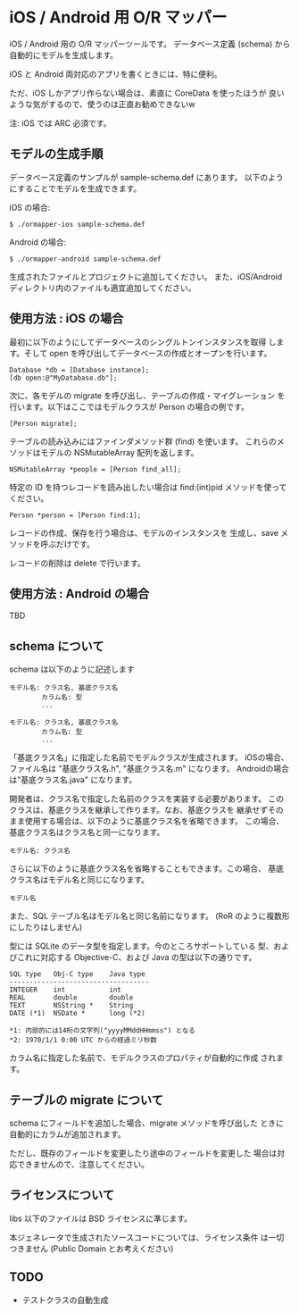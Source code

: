 iOS / Android 用 O/R マッパー
=============================

iOS / Android 用の O/R マッパーツールです。
データベース定義 (schema) から自動的にモデルを生成します。

iOS と Android 両対応のアプリを書くときには、特に便利。

ただ、iOS しかアプリ作らない場合は、素直に CoreData を使ったほうが
良いような気がするので、使うのは正直お勧めできないw

注: iOS では ARC 必須です。

モデルの生成手順
----------------

データベース定義のサンプルが sample-schema.def にあります。
以下のようにすることでモデルを生成できます。

iOS の場合:

    $ ./ormapper-ios sample-schema.def

Android の場合:

    $ ./ormapper-android sample-schema.def

生成されたファイルとプロジェクトに追加してください。
また、iOS/Android ディレクトリ内のファイルも適宜追加してください。


使用方法 : iOS の場合
---------------------

最初に以下のようにしてデータベースのシングルトンインスタンスを取得
します。そして open を呼び出してデータベースの作成とオープンを行います。

    Database *db = [Database instance];
    [db open:@"MyDatabase.db"];

次に、各モデルの migrate を呼び出し、テーブルの作成・マイグレーション
を行います。以下はここではモデルクラスが Person の場合の例です。

    [Person migrate];

テーブルの読み込みにはファインダメソッド群 (find) を使います。
これらのメソッドはモデルの NSMutableArray 配列を返します。

    NSMutableArray *people = [Person find_all];

特定の ID を持つレコードを読み出したい場合は find:(int)pid
メソッドを使ってください。

    Person *person = [Person find:1];

レコードの作成、保存を行う場合は、モデルのインスタンスを
生成し、save メソッドを呼ぶだけです。

レコードの削除は delete で行います。


使用方法 : Android の場合
-------------------------
TBD

schema について
---------------

schema は以下のように記述します

    モデル名: クラス名, 基底クラス名
            カラム名: 型
            ...

    モデル名: クラス名, 基底クラス名
            カラム名: 型
            ...

「基底クラス名」に指定した名前でモデルクラスが生成されます。
iOSの場合、ファイル名は "基底クラス名.h", "基底クラス名.m" になります。
Androidの場合は"基底クラス名.java" になります。

開発者は、クラス名で指定した名前のクラスを実装する必要があります。
このクラスは、基底クラスを継承して作ります。なお、基底クラスを
継承せずそのまま使用する場合は、以下のように基底クラス名を省略できます。
この場合、基底クラス名はクラス名と同一になります。

    モデル名: クラス名

さらに以下のように基底クラス名を省略することもできます。この場合、
基底クラス名はモデル名と同じになります。

    モデル名

また、SQL テーブル名はモデル名と同じ名前になります。
(RoR のように複数形にしたりはしません)

型には SQLite のデータ型を指定します。今のところサポートしている
型、およびこれに対応する Objective-C、および Java の型は以下の通りです。

    SQL type   Obj-C type    Java type
    -----------------------------------
    INTEGER    int           int
    REAL       double        double
    TEXT       NSString *    String
    DATE (*1)  NSDate *      long (*2)

    *1: 内部的には14桁の文字列("yyyyMMddHHmmss") となる
    *2: 1970/1/1 0:00 UTC からの経過ミリ秒数

カラム名に指定した名前で、モデルクラスのプロパティが自動的に作成
されます。


テーブルの migrate について
---------------------------

schema にフィールドを追加した場合、migrate メソッドを呼び出した
ときに自動的にカラムが追加されます。

ただし、既存のフィールドを変更したり途中のフィールドを変更した
場合は対応できませんので、注意してください。


ライセンスについて
------------------

libs 以下のファイルは BSD ライセンスに準じます。

本ジェネレータで生成されたソースコードについては、ライセンス条件
は一切つきません (Public Domain とお考えください)

TODO
----

- テストクラスの自動生成

